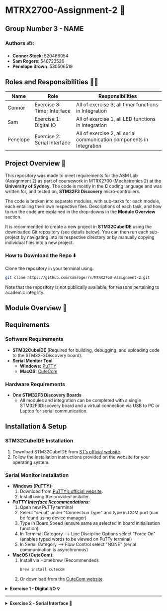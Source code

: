 
# MTRX2700-Assignment-2 🤖
## Group Number 3 - NAME

### **Authors ✍️:**  
- **Connor Stock**: 520466054  
- **Sam Rogers**: 540723526  
- **Penelope Brown**: 530506519 

## Roles and Responsibilities 👷‍♂️

| Name            | Role                  | Responsibilities                      |  
|----------------|----------------------|--------------------------------------|  
| Connor  | Exercise 3: Timer Interface     | All of exercise 3, all timer functions in Integration |  
| Sam      | Exercise 1: Digital IO   | All of exercise 1, all LED functions in Integration |  
| Penelope  | Exercise 2: Serial Interface    | All of exercise 2, all serial communication components in Integration|  

## Project Overview 📜
This repository was made to meet requirements for the ASM Lab (Assignment 2) as part of coursework in MTRX2700 (Mechatronics 2) at the **University of Sydney**. The code is mostly in the **C** coding language and was written for, and tested on, **STM32F3 Discovery** micro-controllers.  

The code is broken into separate modules, with sub-tasks for each module, each entailing their own respective files. Descriptions of each task, and how to run the code are explained in the drop-downs in the **Module Overview** section.  

It is recommended to create a new project in **STM32CubeIDE** using the downloaded Git repository (see details below). You can then run each sub-project by navigating into its respective directory or by manually copying individual files into a new project.

### How to Download the Repo ⬇️
Clone the repository in your terminal using:
   ```bash
   git clone https://github.com/samrogerrs/MTRX2700-Assignment-2.git
   ```
Note that the repository is not publically available, for reasons pertaining to academic integrity.
## Module Overview 📂

## Requirements
### Software Requirements
- **STM32CubeIDE** (Required for building, debugging, and uploading code to the STM32F3Discovery board).
- **Serial Monitor Tool**
  - **Windows:** [PuTTY](https://www.putty.org/)
  - **MacOS:** [CuteCom](https://cutecom.sourceforge.io/)

### Hardware Requirements
- **One STM32F3 Discovery Boards**
  - All modules and integration can be completed with a single STM32F3Discovery board and a virtual connection via USB to PC or Laptop for serial communication.

## Installation & Setup
### STM32CubeIDE Installation
1. Download STM32CubeIDE from [ST’s official website](https://www.st.com/en/development-tools/stm32cubeide.html).
2. Follow the installation instructions provided on the website for your operating system.

### Serial Monitor Installation
- **Windows (PuTTY):**
  1. Download from [PuTTY’s official website](https://www.putty.org/).
  2. Install using the provided installer.
- ***PuTTY Interface Recommendations:***
  1. Open new PuTTy terminal
  2. Select "serial" under "Connection Type" and type in COM port (can be found using device manager)
  3. Type in Board Speed (ensure same as selected in board initialisation function)
  4. In Terminal Category --> Line Discipline Options select "Force On" (enables typed words to be viewed on PuTTy terminal)
  5. In Serial Category --> Flow Control select "NONE" (serial communication is asynchronous)
- **MacOS (CuteCom):**
  1. Install via Homebrew (Recommended):
     ```bash
     brew install cutecom
     ```
  2. Or download from the [CuteCom website](https://cutecom.sourceforge.io/).


<details>
<summary><strong>Exercise 1 - Digital I/O 💡</strong></summary>

<details>
<summary><strong>Task 1A</strong></summary>

#### Description
This module makes it easy to control the LEDs and respond to button presses on the STM32F303 Discovery board. When you set it up, pressing the user button automatically toggles between lighting the top half and bottom half of the board's LEDs.

#### Usage
To use this module, include the dio_init() call:

```c
#include "dio.h"

//main function - loop
int main(void)
{
    // initialise digital i/o
    dio_init();

    // loop 4ever
    for(;;) {
    }
}
```

#### Testing
To check if everything is working:

1. Load the program onto your STM32F303 Discovery board
2. When it starts running, you should see the bottom half of the LEDs light up
3. Press the blue user button on the board
4. The top half of LEDs should now light up (and the bottom half should turn off)
5. Press the button again and it should switch back


</details>

<details>
<summary><strong>Task 1B</strong></summary>

#### Description
This module makes it easy to control the LEDs and respond to button presses on the STM32F303 Discovery board. When you set it up, pressing the user button automatically toggles between lighting the top half and bottom half of the board's LEDs. You can customize the button behavior by passing your own callback function.

#### Usage
To use this module with a custom button handler:
```c
#include "dio.h"

// Define what happens when button is pressed
void button_pressed(void)
{
    dio_toggle_led_halves();
}

// Main function - loop
int main(void)
{
    // Initialize digital I/O with callback
    dio_init(&button_pressed);
    
    // Loop forever
    for(;;) {
    }
}
```

#### Testing
To check if everything is working:
1. Load the program onto your STM32F303 Discovery board
2. When it starts running, the bottom half of the LEDs should light up
3. Press the blue user button on the board
4. The top half of LEDs should now light up (and the bottom half should turn off)
5. Press the button again and it should switch back
</details>

<details>
<summary><strong>Task 1C</strong></summary>

#### Description
This module makes it easy to control the LEDs and respond to button presses on the STM32F303 Discovery board. The LED state is encapsulated within the module and can only be accessed through get/set functions. When you set it up, pressing the user button toggles between lighting the top half and bottom half of the board's LEDs.

#### Usage
To use this module with get/set functions for LED control:
```c
#include "dio.h"

// Define what happens when button is pressed
void button_pressed(void)
{
    uint8_t current_state = dio_get_led_state();
    
    // Check which half is currently lit
    if ((current_state & 0xF0) == 0xF0) {
        // Switch to bottom half
        dio_set_led_state(0x0F);
    } else {
        // Switch to top half
        dio_set_led_state(0xF0);
    }
}

// Main function - loop
int main(void)
{
    // Initialize digital I/O with callback
    dio_init(&button_pressed);
    
    // Set initial LED state (bottom half lit)
    dio_set_led_state(0x0F);
    
    // Loop forever
    for(;;) {
        // Interrupts handle all processing
    }
}
```

#### Testing
To check if everything is working:
1. Load the program onto your STM32F303 Discovery board
2. When it starts running, the bottom half of the LEDs should light up
3. Press the blue user button on the board
4. The top half of LEDs should now light up (and the bottom half should turn off)
5. Press the button again and it should switch back
</details>
<details>
<summary><strong>Task 1D</strong></summary>

#### Description
This module makes it easy to control the LEDs and respond to button presses on the STM32F303 Discovery board. It includes rate limiting functionality that prevents LEDs from changing states too quickly. The LED state is encapsulated within the module and can only be accessed through get/set functions. When you set it up, pressing the user button toggles between lighting the top half and bottom half of the board's LEDs.

#### Usage
To use this module with rate limiting:
```c
#include "dio.h"

// Define what happens when button is pressed
void button_pressed(void)
{
    uint8_t current_state = dio_get_led_state();
    
    // Check which half is currently lit
    if ((current_state & 0xF0) == 0xF0) {
        // Switch to bottom half
        dio_set_led_state(0x0F);
    } else {
        // Switch to top half
        dio_set_led_state(0xF0);
    }
}

// Main function - loop
int main(void)
{
    // Initialize digital I/O with callback
    dio_init(&button_pressed);
    
    // Set initial LED state (bottom half lit)
    dio_set_led_state(0x0F);
    
    // Set rate limit to 2 seconds
    dio_set_led_rate(2000);
    
    // Loop forever
    for(;;) {
        // Interrupts handle all processing
    }
}
```

#### Testing
To check if everything is working:
1. Load the program onto your STM32F303 Discovery board
2. When it starts running, the bottom half of the LEDs should light up
3. Press the blue user button on the board
4. The top half of LEDs should now light up (and the bottom half should turn off)
5. Press the button again and it should switch back
6. Try pressing the button rapidly - the LEDs should only change once every 2 seconds due to the rate limiting
</details>

</details>


---

<details>
<summary><strong>Exercise 2 - Serial Interface 📡</strong></summary>

<details>
<summary><strong>Task 2.3.2A</strong></summary>

#### **Description**
These functions are designed to enable serial communication over a specified UART Port to receive and transmit strings of data through polling methods. The user is able to modify buffer sizes to accomodate different applications. Before receiving or transmitting any data, the user needs to initialise the UART port through the initialisation function, and then can send and receive data as much as they want. The polling receiving function considers a carriage return ('\r') character as the terminating character in the string, so will continue receiving the data until that character is reached or until the buffer is full. The transmission polling function will send the buffer until a '\r' character is detected or until the end of the buffer is reached. 

#### **Usage**
To use the transmission and receiving polling function, the UART port must first be initialised in main:

```c
#include serial.h

int main(void) {
	SerialInitialise(<BaudRate>, &<UART_PORT>, &<selected_completion_function>);
}

```
The user can select Baud Rates of: 9600, 19200, 38400, 57600, and 115200. The baud rate should be selected as "BAUD_<baud rate>" for example, "BAUD_115200". 

Once initialised, the polling transmission function can be called to send a string of data as follows: 
```c
#include serial.h

int main(void) {

	SerialInitialise(<BaudRate>, &<UART_PORT>, &<selected_completion_function>);

	//Write a string to send:
	uint8_t * string_to_send = "This is a string! \r\n";

	//Use transmission function to send it:
	SerialOutputString(string_to_send, &USART1_PORT);
}

```
A buffer must be initialised for the receiving function to store the data:
#include serial.h
```c
#include serial.h

#define BUFFER_SIZE <define size here>

int main(void) {

	SerialInitialise(<BaudRate>, &<UART_PORT>, &<selected_completion_function>);

	char buffer[BUFFER_SIZE];
	SerialInputString(BUFFER_SIZE, &USART1_PORT, buffer);
}
```
### **Testing**
When SerialInputString is sent a message larger than 64 characters, it stores the first 63 characters then appends a null termination character to the end as expected. The remaining data is lost, so the user should be careful to not overflow the buffer. 

When SerialInputString is sent non-alphanumeric characters such as '#', '%', '\r' '\n', in the centre of the message, it can handle the single character cases, however, be warned it will store '\n' as '\''n'. Therefore newline, carriage return and null-termination characters should be appended on a string once received to be further processed (e.g. with string.h functions such as strlen). 

SerialInputString can handle whitespace, even empty buffer of just spaces. However, because it stops storing into the buffer once '\r' is detected, sending just \r does not store anything into the buffer. If two carriage returns are typed, it still stores nothing. It has also been tested for a long delay (thirty seconds between typing two letters) as well as a short delay (holding down a key to type the same letter very quickly); both appear to have no impact on the string being stored. However, longer delays should be tested before being used to ensure there are no timeouts or other issues encountered. 

The received string can be easily accessed by pasting the hexadecimal memory address into the STM32 interface memory browser. The full string should appear unless the inputted string exceeds 63 characters (last buffer character is reserved for carriage return). 

<details>

<details>
<summary><strong>Task 2.3.2B</strong></summary>

#### **Description**
There are two callback functions, one called after a string has been received, and one after a string has been transmitted. The transmission callback function features a short delay function, to prevent timing issues by calling another function or process too early. It takes in the pointer to the transmitted buffer as well as the number of characters. The receiving callback function takes in a pointer to the received string buffer and the number of characters. 

#### **Usage**
The callback function is initialised during SerialInitialise, enabling it to be stored in the UART struct to be easily accessed. Both SerialOutputString and SerialInputString utilise the initialised callback function.  As such, there is no need to call it in the main function. 

### **Testing**
On initialising the UART with the finished_receiving function, stepping through the debugger can demonstrate it being called in the last line of SerialInputString. Equally, the finished_transmitting function can be debugged that way to ensure the completion function is being called correctly. However, one limitation of initialising the completion function as part of the UART struct is that the SerialInputString and SerialOutputString cannot be used without re-initialising the board, as only one completion function is linked at a time. 

</details>

</details>
<summary><strong>Task 2.3.2C</strong></summary>

### **Description**
Three functions make up the interrupt module; the interrupt handler function 'USART1_EXTI25_IRQHandler', the initialisation of the USART1 interrupt function and the finished_receiving completion function as outlined in 2.3.2B. The interrupt handler, once initialised, is triggered when a byte is detected in the RDR (receive data register), tripping the RXNE flag. The STM32 then searches for the interrupt handler function under its definition within stm32f303xc.h. The data is stored in the buffer until either a carriage return character is detected, or until the buffer is full. A null terminated character is appended onto the end of the string, enabling it to be processed with string.h functions such as strlen. It then calls the completion function finished_receiving (initialised by SerialInitialise), sending through the number of characters received and a pointer to the buffer for further processing. 

### **Usage**
To use the receiving interrupt function, the UART initialisation function and the interrupt initialisation function must be called in main as follows:
```c
#include serial.h

#define BUFFER_SIZE <define size here>

int main(void) {

	SerialInitialise(<BaudRate>, &<UART_PORT>, &<selected_completion_function>);
	enable_USART_interrupt();
}
```

### **Testing**
Exceeding buffer length: 

Whitespace:

Carriage Return Only (empty string):

Double Carriage Return:

Delay (1 minute between letters):

Quick input (holding down a key to send letters as fast as possible):

<details>
	
<details>
<summary><strong>Task 2.3.2D</strong></summary>

### **Description**
Transmitting Interrupt: The transmitting interrupt works differently to the receiving interrupt. Unlike when receiving data, when the RXNE flag is tripped via data being sent to the RDR register, the user must trigger the transmission interrupt by sending the first byte of data in a buffer to the Transmission Data Register (TDR) in order to trigger the interrupt and send the rest of the data in the buffer. As such, the transmission interrupt module consists of three functions: enable_USART_interrupt (used also for the receiving interrupt initialisation), USART1_EXTI25_IRQHandler (the same function called when the receiving interrupt is triggered), and start_interrupt_transmission, the function that sends the first byte of data into the TDR. start_interrupt_transmission only runs if the size of the transmitted buffer is not zero and there is not another string already transmitting. It initialises a buffer that is four bytes larger than the string to be transmitted, in order to append \r\n to either end. As such, when sent to an interface such as PuTTy, it will send on a line beneath the input message, and then begin a new line to send a new input. 

Double Buffer: The purpose of the double buffer is to prevent data being scrambled from new data being received whilst old data is still being processed or transmitted out. As the name implies, the double buffer utilises two separate buffers, an 'active' buffer for receiving and a 'processing' buffer that is being parsed or transmitted. When serial data is sent to the STM32 microcontroller, the interrupt handler function is triggered, and the data is stored into the active buffer until the buffer is full or a carriage return character is detected. Once the active buffer has completed storing the data, it checks that the processing buffer has finished being parsed or transmitted. If this is so, the buffers swap over so the newly received data can be processed whilst new serial communication can stored. If not, the buffers do not swap, and the receiving buffer is cleared in order to store newly received data until the processing buffer is ready. 

### **Usage**
The double buffer is implemented within USART1_EXTI25_IRQHandler. Buffer sizes of the active and processing buffers can be altered by the user in the serial.h file to cater to different applications. As such, there is no need to call anything in the main function apart from enabling the USART1 interrupt and initialising the USART1 port over serial communication. It is important to note that each UART has a separate interrupt initialisations. As such, if UART2 is initialised instead of USART1, USART1_EXTI25_IRQHandler will not be triggered and no data will be received or transmitted through interrupts. This means main should take care to initialise USART1:
```c
#include serial.h

#define BUFFER_SIZE <define size here>

int main(void) {

	SerialInitialise(<BaudRate>, &USART1_PORT, &finished_receiving);
	enable_USART_interrupt();
}
```

### **Testing**


<details>

<details>

---

<details>
<summary><strong>Exercise 3 - Timer Interface ⏳</strong></summary>

<details>
<summary><strong>Task 3A</strong></summary>

#### **Description**
This task implements a timer module that triggers a user-defined callback function at regular intervals using TIM2. The interval (in milliseconds) is passed during initialisation. Function pointers are used to register the callback, allowing modular and reusable design.

#### **Usage**
```c
#include "timer_module.h"

void my_callback(void) {
    // Code to run every interval
}

int main(void) {
    __enable_irq(); 
    timer_init(100, my_callback); // Trigger every 100ms

    while (1) {} // Main loop left empty – logic is interrupt-driven
}
```

### **Testing**
Confirmed correct timing by toggling LEDs every 100ms.

Used PE15 as a debug pulse to verify callback execution.

All timer setup and ISR handling occurs in timer_module.c.

</details>

<details>
<summary><strong>Task 3B</strong></summary>

#### **Description**
Adds support to dynamically modify the periodic timer’s interval using set_period(). The timer period variable is private to the module and only accessible through get_period() and set_period() to ensure encapsulation and prevent direct modification from other files.

#### **Usage**
```c 
set_period(500);    // Change blinking interval to 500ms
uint32_t p = get_period();  // Retrieve the current interval
```

### **Testing**
Verified period can be changed at runtime without restarting the program.

Ensured the timer reconfigures cleanly and continues triggering callbacks at the new interval.
</details>

<details>
<summary><strong>Task 3C</strong></summary>
  
#### **Description**
Implements a one-shot timer using TIM3. This timer triggers a specified callback after a single delay (in milliseconds), then stops. It does not repeat. The function uses a second function pointer and dedicated hardware timer to isolate one-shot logic.

#### **Usage**
```c
void delayed_action(void) {
    // Code to run once after the delay
}

start_oneshot(4000, delayed_action); // Trigger after 4 seconds
```

### **Testing**
Used to pause LED blinking for 2 seconds after an initial 4-second delay.

Confirmed callback only runs once.

Confirmed timer disables itself cleanly after execution.

</details>



</details>

---

<details>
<summary><strong>Exercise 4 - Integration 🔄</strong></summary>

#### **Description**
Insert description

#### **Usage**
Insert how to use

### **Testing**
Insert how module was tested


</details>

---




## Testing and Troubleshooting 🧪
### Project Setup ⚙️
1. Move all files from each folder in this project into your STM32CubeIDE workspace.
2. Open STM32CubeIDE and import the project files as necessary.
3. Build the project and ensure there are no errors.


### Debugging 🐞
- To debug your program in STM32CubeIDE:
  1. Click on **Debug** to start the debugging process.
  2. Once debugging starts, click **Resume** to run the program.
  3. Transmit your data via serial communication using your chosen serial monitor tool.
  4. Click **Pause** in STM32CubeIDE to inspect what was received.


- Make sure all dependencies are installed and properly configured.
- If the IDE does not detect the STM32F3Discovery board, try restarting your IDE or reconnecting the board.
- If using a MAC, the dongle connectors can be temperamental. Try unplugging and retrying
- Ensure serial connections are properly established between the boards if required

  
---

## Minutes and Meeting Notes 📁

All meeting notes and agendas are stored in the `/minutes/` directory of this repository.




